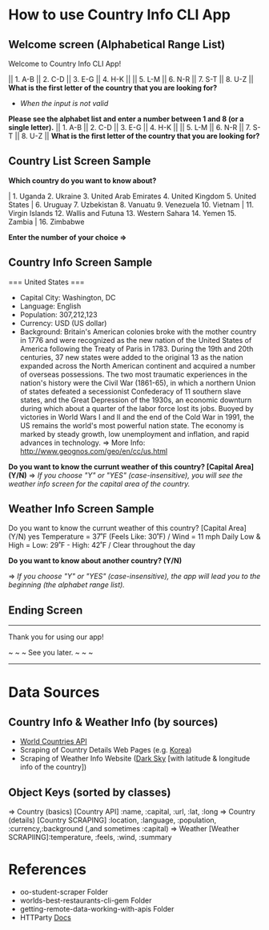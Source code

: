 # How to use Country Info CLI App

## Welcome screen (Alphabetical Range List)
Welcome to Country Info CLI App!

||  1. A-B  ||  2. C-D  ||  3. E-G  ||  4. H-K  ||
||  5. L-M  ||  6. N-R  ||  7. S-T  ||  8. U-Z  ||
**What is the first letter of the country that you are looking for?**

- *When the input is not valid*

**Please see the alphabet list and enter a number between 1 and 8 (or a single letter).**
||  1. A-B  ||  2. C-D  ||  3. E-G  ||  4. H-K  ||
||  5. L-M  ||  6. N-R  ||  7. S-T  ||  8. U-Z  ||
**What is the first letter of the country that you are looking for?**

## Country List Screen Sample
**Which country do you want to know about?**

| 1. Uganda                2. Ukraine               3. United Arab Emirates  4. United Kingdom        5. United States
| 6. Uruguay               7. Uzbekistan            8. Vanuatu               9. Venezuela             10. Vietnam
| 11.  Virgin Islands       12. Wallis and Futuna    13. Western Sahara       14. Yemen                15. Zambia
| 16.  Zimbabwe

**Enter the number of your choice =>**

## Country Info Screen Sample
===   United States   ===

- Capital City: Washington, DC
- Language: English
- Population: 307,212,123
- Currency: USD (US dollar)
- Background:
Britain's American colonies broke with the mother country in 1776 and were recognized as the new nation of the United States of America following the Treaty of Paris in 1783. During the 19th and 20th centuries, 37 new states were added to the original 13 as the nation expanded across the North American continent and acquired a number of overseas possessions. The two most traumatic experiences in the nation's history were the Civil War (1861-65), in which a northern Union of states defeated a secessionist Confederacy of 11 southern slave states, and the Great Depression of the 1930s, an economic downturn during which about a quarter of the labor force lost its jobs. Buoyed by victories in World Wars I and II and the end of the Cold War in 1991, the US remains the world's most powerful nation state. The economy is marked by steady growth, low unemployment and inflation, and rapid advances in technology.
 => More Info: http://www.geognos.com/geo/en/cc/us.html

**Do you want to know the currunt weather of this country? [Capital Area] (Y/N)**
=> *If you choose "Y" or "YES" (case-insensitive), you will see the weather info screen for the capital area of the country.*

## Weather Info Screen Sample
Do you want to know the currunt weather of this country? [Capital Area] (Y/N) yes
Temperature =  37˚F (Feels Like: 30˚F) / Wind = 11 mph
Daily Low & High =  Low: 29˚F - High: 42˚F / Clear throughout the day

**Do you want to know about another country? (Y/N)**

=> *If you choose "Y" or "YES" (case-insensitive), the app will lead you to the beginning (the alphabet range list).*

## Ending Screen
****************************

Thank you for using our app!

~ ~ ~  See you later.  ~ ~ ~

****************************

# Data Sources
## Country Info & Weather Info (by sources)
- [World Countries API](http://www.geognos.com/api/en/countries/info/all.json)
- Scraping of Country Details Web Pages (e.g. [Korea](http://www.geognos.com/geo/en/cc/kr.html))
- Scraping of Weather Info Website ([Dark Sky](https://darksky.net/forecast/37,127.3/) [with latitude & longitude info of the country])

## Object Keys (sorted by classes)
=> Country (basics) [Country API] :name, :capital, :url, :lat, :long
=> Country (details) [Country SCRAPING] :location, :language, :population, :currency,:background (,and sometimes :capital)
=> Weather [Weather SCRAPIING]:temperature, :feels, :wind, :summary

# References
- oo-student-scraper Folder
- worlds-best-restaurants-cli-gem Folder
- getting-remote-data-working-with-apis Folder
- HTTParty [Docs](https://github.com/jnunemaker/httparty/tree/master/docs)
